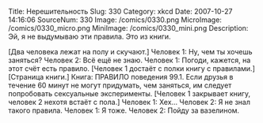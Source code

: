 Title: Нерешительность 
Slug: 330 
Category: xkcd 
Date: 2007-10-27 14:16:06 
SourceNum: 330 
Image: /comics/0330.png 
MicroImage: /comics/0330_micro.png 
MiniImage: /comics/0330_mini.png 
Description: Эй, я не выдумываю эти правила. Это из книги. 

[Два человека лежат на полу и скучают.]
Человек 1: Ну, чем ты хочешь заняться?
Человек 2: Всё ещё не знаю.
Человек 1: Погоди, кажется, на этот счёт есть правило.
[Человек 1 достаёт с полки книгу с правилами.]
[Страница книги.]
Книга: ПРАВИЛО поведения 99.1. Если друзья в течение 60 минут не могут придумать, чем заняться, им следует попробовать сексуальные эксперименты.
[Человек 1 закрывает книгу, человек 2 нехотя встаёт с пола.]
Человек 1: Хех…
Человек 2: Я не знал такого правила.
Человек 1: Я тоже.
Человек 2: Пойду за вазелином.